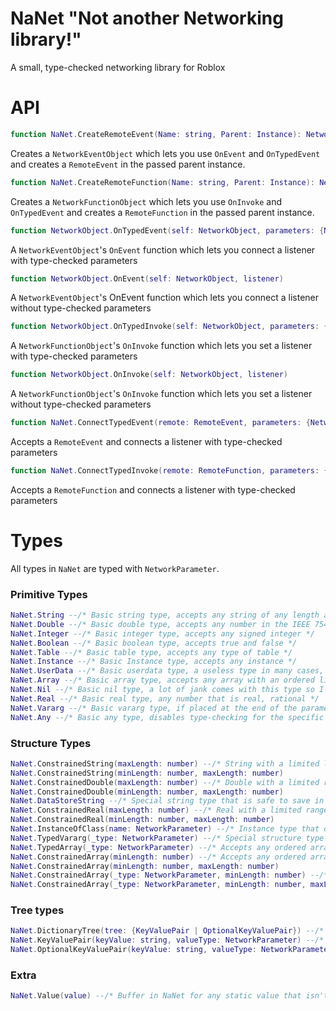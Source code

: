 # NaNet "Not another Networking library!"
A small, type-checked networking library for Roblox

# API

```lua
function NaNet.CreateRemoteEvent(Name: string, Parent: Instance): NetworkObject
```
Creates a `NetworkEventObject` which lets you use `OnEvent` and `OnTypedEvent` and creates a `RemoteEvent` in the passed parent instance.

```lua
function NaNet.CreateRemoteFunction(Name: string, Parent: Instance): NetworkObject
```
Creates a `NetworkFunctionObject` which lets you use `OnInvoke` and `OnTypedEvent` and creates a `RemoteFunction` in the passed parent instance.

```lua
function NetworkObject.OnTypedEvent(self: NetworkObject, parameters: {NetworkParameter}, listener)
```
A `NetworkEventObject`'s `OnEvent` function which lets you connect a listener with type-checked parameters

```lua
function NetworkObject.OnEvent(self: NetworkObject, listener)
```
A `NetworkEventObject`'s OnEvent function which lets you connect a listener without type-checked parameters

```lua
function NetworkObject.OnTypedInvoke(self: NetworkObject, parameters: {NetworkParameter}, listener) 
```
A `NetworkFunctionObject`'s `OnInvoke` function which lets you set a listener with type-checked parameters

```lua
function NetworkObject.OnInvoke(self: NetworkObject, listener) 
```
A `NetworkFunctionObject`'s `OnInvoke` function which lets you set a listener without type-checked parameters

```lua
function NaNet.ConnectTypedEvent(remote: RemoteEvent, parameters: {NetworkParameter}, listener)
```
Accepts a `RemoteEvent` and connects a listener with type-checked parameters

```lua
function NaNet.ConnectTypedInvoke(remote: RemoteFunction, parameters: {NetworkParameter}, listener)
```
Accepts a `RemoteFunction` and connects a listener with type-checked parameters

# Types
All types in `NaNet` are typed with `NetworkParameter`. 

### Primitive Types

```lua
NaNet.String --/* Basic string type, accepts any string of any length and any type of byte */
NaNet.Double --/* Basic double type, accepts any number in the IEEE 754 standard */
NaNet.Integer --/* Basic integer type, accepts any signed integer */
NaNet.Boolean --/* Basic boolean type, accepts true and false */
NaNet.Table --/* Basic table type, accepts any type of table */
NaNet.Instance --/* Basic Instance type, accepts any instance */ 
NaNet.UserData --/* Basic userdata type, a useless type in many cases, will not accept `Instance` for security reasons */
NaNet.Array --/* Basic array type, accepts any array with an ordered list */
NaNet.Nil --/* Basic nil type, a lot of jank comes with this type so I recommend against using it */
NaNet.Real --/* Basic real type, any number that is real, rational */
NaNet.Vararg --/* Basic vararg type, if placed at the end of the parameter list the vararg 
NaNet.Any --/* Basic any type, disables type-checking for the specific parameter */
```

### Structure Types

```lua
NaNet.ConstrainedString(maxLength: number) --/* String with a limited length */
NaNet.ConstrainedString(minLength: number, maxLength: number) 
NaNet.ConstrainedDouble(maxLength: number) --/* Double with a limited range */
NaNet.ConstrainedDouble(minLength: number, maxLength: number)
NaNet.DataStoreString --/* Special string type that is safe to save in a data store */
NaNet.ConstrainedReal(maxLength: number) --/* Real with a limited range */
NaNet.ConstrainedReal(minLength: number, maxLength: number)
NaNet.InstanceOfClass(name: NetworkParameter) --/* Instance type that only lets instances with a specific class through */
NaNet.TypedVararg(_type: NetworkParameter) --/* Special structure type that acts as a primitive, all varargs will be type-checked */
NaNet.TypedArray(_type: NetworkParameter) --/* Accepts any ordered array with a specific type */
NaNet.ConstrainedArray(minLength: number) --/* Accepts any ordered array with a size limit */
NaNet.ConstrainedArray(minLength: number, maxLength: number)
NaNet.ConstrainedArray(_type: NetworkParameter, minLength: number) --/* Accepts any ordered array with a specific type and size limit */
NaNet.ConstrainedArray(_type: NetworkParameter, minLength: number, maxLength: number)
```

### Tree types
```lua
NaNet.DictionaryTree(tree: {KeyValuePair | OptionalKeyValuePair}) --/* Dictionary tree type, allows for type-checking an entire dictionary */
NaNet.KeyValuePair(keyValue: string, valueType: NetworkParameter) --/* Key and value pair for dictionary trees, the value can be set to a DictionaryTree */
NaNet.OptionalKeyValuePair(keyValue: string, valueType: NetworkParameter) --/* An optional version of the KeyValuePair */
```

### Extra
```lua
NaNet.Value(value) --/* Buffer in NaNet for any static value that isn't a type */
```
